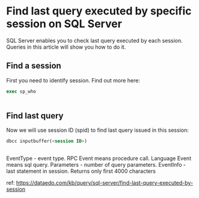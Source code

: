 # Find last query executed by specific session on SQL Server

SQL Server enables you to check last query executed by each session. Queries in this article will show you how to do it.


## Find a session

First you need to identify session. Find out more here:


``` sql
exec sp_who
	
```

## Find last query

Now we will use session ID (spid) to find last query issued in this session:


``` sql
dbcc inputbuffer(<session ID>)
	
```

EventType - event type. RPC Event means procedure call. Language Event means sql query.
Parameters - number of query parameters.
EventInfo - last statement in session. Returns only first 4000 characters

ref: https://dataedo.com/kb/query/sql-server/find-last-query-executed-by-session